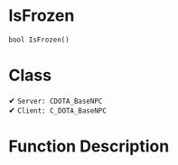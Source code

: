 # IsFrozen
```
bool IsFrozen()
```
# Class
✔ `Server: CDOTA_BaseNPC`  
✔ `Client: C_DOTA_BaseNPC`  

# Function Description

